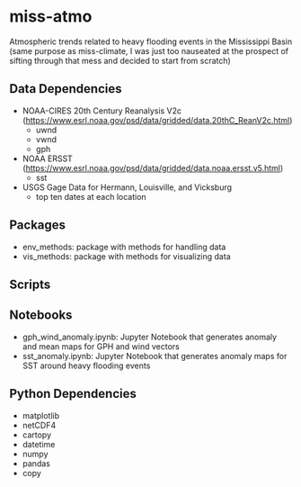 
# miss-atmo
Atmospheric trends related to heavy flooding events in the Mississippi Basin (same purpose as miss-climate, I was just too nauseated at the prospect of sifting through that mess and decided to start from scratch)

## Data Dependencies
- NOAA-CIRES 20th Century Reanalysis V2c (https://www.esrl.noaa.gov/psd/data/gridded/data.20thC_ReanV2c.html)
	- uwnd
	- vwnd
	- gph 
- NOAA ERSST (https://www.esrl.noaa.gov/psd/data/gridded/data.noaa.ersst.v5.html)
    - sst 
- USGS Gage Data for Hermann, Louisville, and Vicksburg 
	- top ten dates at each location 

## Packages
- env_methods: package with methods for handling data 
- vis_methods: package with methods for visualizing data 

## Scripts

## Notebooks
- gph_wind_anomaly.ipynb: Jupyter Notebook that generates anomaly and mean maps for GPH and wind vectors 
- sst_anomaly.ipynb: Jupyter Notebook that generates anomaly maps for SST around heavy flooding events 

## Python Dependencies
- matplotlib 
- netCDF4
- cartopy 
- datetime 
- numpy 
- pandas 
- copy